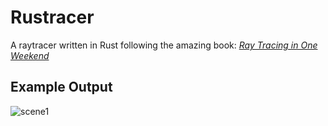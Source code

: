 # Rustracer
A raytracer written in Rust following the amazing book: [_Ray Tracing in One Weekend_](https://raytracing.github.io/books/RayTracingInOneWeekend.html)

## Example Output
![scene1](https://user-images.githubusercontent.com/28493586/201532453-e8f55208-e932-4b0b-bf59-3c348292e3bd.png)
